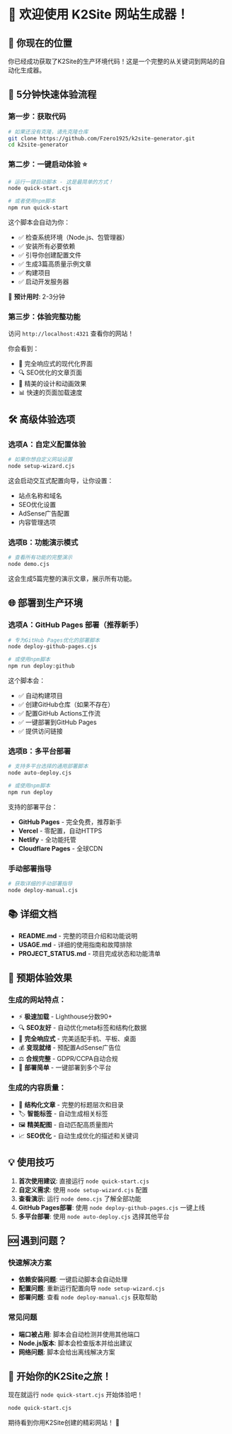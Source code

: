 # 🎉 欢迎使用 K2Site 网站生成器！

## 📍 你现在的位置

你已经成功获取了K2Site的生产环境代码！这是一个完整的从关键词到网站的自动化生成器。

## 🚀 5分钟快速体验流程

### 第一步：获取代码
```bash
# 如果还没有克隆，请先克隆仓库
git clone https://github.com/Fzero1925/k2site-generator.git
cd k2site-generator
```

### 第二步：一键启动体验 ⭐
```bash
# 运行一键启动脚本 - 这是最简单的方式！
node quick-start.cjs

# 或者使用npm脚本
npm run quick-start
```

这个脚本会自动为你：
- ✅ 检查系统环境（Node.js、包管理器）
- ✅ 安装所有必要依赖
- ✅ 引导你创建配置文件
- ✅ 生成3篇高质量示例文章
- ✅ 构建项目
- ✅ 启动开发服务器

🎯 **预计用时**: 2-3分钟

### 第三步：体验完整功能
访问 `http://localhost:4321` 查看你的网站！

你会看到：
- 📱 完全响应式的现代化界面
- 🔍 SEO优化的文章页面
- 🎨 精美的设计和动画效果
- 📊 快速的页面加载速度

## 🛠️ 高级体验选项

### 选项A：自定义配置体验
```bash
# 如果你想自定义网站设置
node setup-wizard.cjs
```
这会启动交互式配置向导，让你设置：
- 站点名称和域名
- SEO优化设置  
- AdSense广告配置
- 内容管理选项

### 选项B：功能演示模式
```bash
# 查看所有功能的完整演示
node demo.cjs
```
这会生成5篇完整的演示文章，展示所有功能。

## 🌐 部署到生产环境

### 选项A：GitHub Pages 部署（推荐新手）
```bash
# 专为GitHub Pages优化的部署脚本
node deploy-github-pages.cjs

# 或使用npm脚本
npm run deploy:github
```

这个脚本会：
- ✅ 自动构建项目
- ✅ 创建GitHub仓库（如果不存在）
- ✅ 配置GitHub Actions工作流
- ✅ 一键部署到GitHub Pages
- ✅ 提供访问链接

### 选项B：多平台部署
```bash
# 支持多平台选择的通用部署脚本
node auto-deploy.cjs

# 或使用npm脚本  
npm run deploy
```

支持的部署平台：
- **GitHub Pages** - 完全免费，推荐新手
- **Vercel** - 零配置，自动HTTPS
- **Netlify** - 全功能托管
- **Cloudflare Pages** - 全球CDN

### 手动部署指导
```bash
# 获取详细的手动部署指导
node deploy-manual.cjs
```

## 📚 详细文档

- **README.md** - 完整的项目介绍和功能说明
- **USAGE.md** - 详细的使用指南和故障排除
- **PROJECT_STATUS.md** - 项目完成状态和功能清单

## 🎯 预期体验效果

### 生成的网站特点：
- ⚡ **极速加载** - Lighthouse分数90+
- 🔍 **SEO友好** - 自动优化meta标签和结构化数据
- 📱 **完全响应式** - 完美适配手机、平板、桌面
- 💰 **变现就绪** - 预配置AdSense广告位
- ⚖️ **合规完整** - GDPR/CCPA自动合规
- 🚀 **部署简单** - 一键部署到多个平台

### 生成的内容质量：
- 📄 **结构化文章** - 完整的标题层次和目录
- 🏷️ **智能标签** - 自动生成相关标签
- 🖼️ **精美配图** - 自动匹配高质量图片
- 📈 **SEO优化** - 自动生成优化的描述和关键词

## 💡 使用技巧

1. **首次使用建议**: 直接运行 `node quick-start.cjs`
2. **自定义需求**: 使用 `node setup-wizard.cjs` 配置
3. **查看演示**: 运行 `node demo.cjs` 了解全部功能
4. **GitHub Pages部署**: 使用 `node deploy-github-pages.cjs` 一键上线
5. **多平台部署**: 使用 `node auto-deploy.cjs` 选择其他平台

## 🆘 遇到问题？

### 快速解决方案
- **依赖安装问题**: 一键启动脚本会自动处理
- **配置问题**: 重新运行配置向导 `node setup-wizard.cjs`
- **部署问题**: 查看 `node deploy-manual.cjs` 获取帮助

### 常见问题
- **端口被占用**: 脚本会自动检测并使用其他端口
- **Node.js版本**: 脚本会检查版本并给出建议
- **网络问题**: 脚本会给出离线解决方案

## 🎊 开始你的K2Site之旅！

现在就运行 `node quick-start.cjs` 开始体验吧！

```bash
node quick-start.cjs
```

期待看到你用K2Site创建的精彩网站！ 🚀